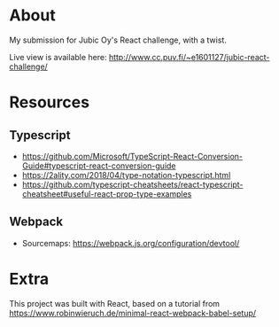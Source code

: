 # About
My submission for Jubic Oy's React challenge, with a twist.

Live view is available here: http://www.cc.puv.fi/~e1601127/jubic-react-challenge/

# Resources
## Typescript
- https://github.com/Microsoft/TypeScript-React-Conversion-Guide#typescript-react-conversion-guide
- https://2ality.com/2018/04/type-notation-typescript.html
- https://github.com/typescript-cheatsheets/react-typescript-cheatsheet#useful-react-prop-type-examples

## Webpack
- Sourcemaps: https://webpack.js.org/configuration/devtool/


# Extra
This project was built with React, based on a tutorial from
https://www.robinwieruch.de/minimal-react-webpack-babel-setup/
